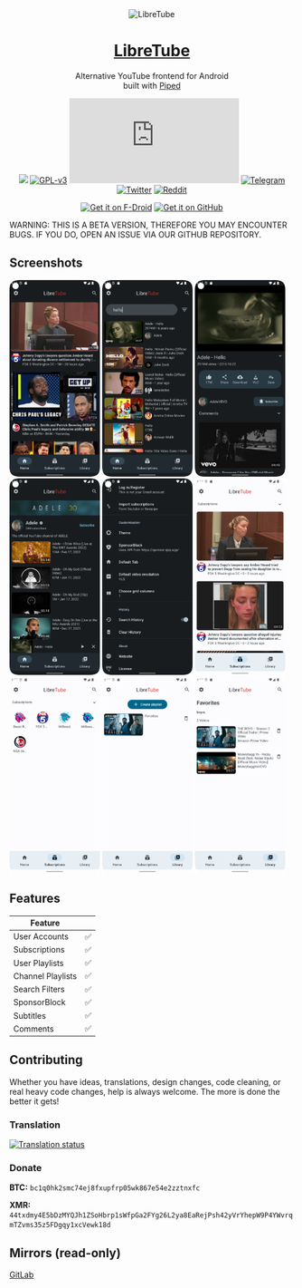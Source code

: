<div align="center">
  <img src="https://avatars.githubusercontent.com/u/96022078?s=200&v=4" width="150" height="150" alt="LibreTube">
  <h1><a href="https://libre-tube.github.io">LibreTube</a></h1>
  <p>Alternative YouTube frontend for Android<br />built with <a href="https://github.com/TeamPiped/Piped">Piped</a></p>

<a href="https://hosted.weblate.org/projects/libretube/#languages" alt="Translation Status"><img src="https://hosted.weblate.org/widgets/libretube/-/svg-badge.svg"></a>
[![GPL-v3](https://shields.io/badge/License-GPL%20v3-red.svg)](https://www.gnu.org/licenses/gpl-3.0.en.html)
[![Matrix](https://img.shields.io/matrix/LibreTube:matrix.org)](https://matrix.to/#/#LibreTube:matrix.org)
[![Telegram](https://img.shields.io/endpoint?color=neon&style=flat-square&url=https://tg.sumanjay.workers.dev/libretube)](https://t.me/libretube)
[![Twitter](https://img.shields.io/twitter/follow/libretube?style=social)](https://twitter.com/libretube)
[![Reddit](https://img.shields.io/reddit/subreddit-subscribers/libretube?style=social)](https://www.reddit.com/r/Libretube/)
 
[<img src="https://fdroid.gitlab.io/artwork/badge/get-it-on.png" alt="Get it on F-Droid" height="80">](https://f-droid.org/en/packages/com.github.libretube/)
[<img src="https://github.com/machiav3lli/oandbackupx/blob/034b226cea5c1b30eb4f6a6f313e4dadcbb0ece4/badge_github.png" alt="Get it on GitHub" height="80">](https://github.com/libre-tube/LibreTube/releases/latest)
</div>
WARNING: THIS IS A BETA VERSION, THEREFORE YOU MAY ENCOUNTER BUGS. IF YOU DO, OPEN AN ISSUE VIA OUR GITHUB REPOSITORY.

## Screenshots

[<img src="fastlane/metadata/android/en-US/images/phoneScreenshots/shot_1.png" width=160>](fastlane/metadata/android/en-US/images/phoneScreenshots/shot_1.png)
[<img src="fastlane/metadata/android/en-US/images/phoneScreenshots/shot_2.png" width=160>](fastlane/metadata/android/en-US/images/phoneScreenshots/shot_2.png)
[<img src="fastlane/metadata/android/en-US/images/phoneScreenshots/shot_3.png" width=160>](fastlane/metadata/android/en-US/images/phoneScreenshots/shot_3.png)
[<img src="fastlane/metadata/android/en-US/images/phoneScreenshots/shot_4.png" width=160>](fastlane/metadata/android/en-US/images/phoneScreenshots/shot_4.png)
[<img src="fastlane/metadata/android/en-US/images/phoneScreenshots/shot_5.png" width=160>](fastlane/metadata/android/en-US/images/phoneScreenshots/shot_5.png)
[<img src="fastlane/metadata/android/en-US/images/phoneScreenshots/shot_6.png" width=160>](fastlane/metadata/android/en-US/images/phoneScreenshots/shot_6.png)
[<img src="fastlane/metadata/android/en-US/images/phoneScreenshots/shot_7.png" width=160>](fastlane/metadata/android/en-US/images/phoneScreenshots/shot_7.png)
[<img src="fastlane/metadata/android/en-US/images/phoneScreenshots/shot_8.png" width=160>](fastlane/metadata/android/en-US/images/phoneScreenshots/shot_8.png)
[<img src="fastlane/metadata/android/en-US/images/phoneScreenshots/shot_9.png" width=160>](fastlane/metadata/android/en-US/images/phoneScreenshots/shot_9.png)

## Features

| Feature ||
| - | - |
| User Accounts | ✅ |
| Subscriptions | ✅ |
| User Playlists | ✅ |
| Channel Playlists | ✅ |
| Search Filters | ✅ |
| SponsorBlock | ✅ |
| Subtitles | ✅ |
| Comments | ✅ |


## Contributing
Whether you have ideas, translations, design changes, code cleaning, or real heavy code changes, help is always welcome. The more is done the better it gets!

### Translation
<a href="https://hosted.weblate.org/projects/libretube/#languages">
<img src="https://hosted.weblate.org/widgets/libretube/-/287x66-grey.png" alt="Translation status" />
</a>

### Donate
**BTC:** `bc1q0hk2smc74ej8fxupfrp05wk867e54e2zztnxfc`

**XMR:** `44txdmy4E5bDzMYQJh1ZSoHbrp1sWfpGa2FYg26L2ya8EaRejPsh42yVrYhepW9P4YWvrqmTZvms35z5FDgqy1xcVewk18d`

## Mirrors (read-only)
<a href="https://gitlab.com/libretube/LibreTube">GitLab</a></p>
